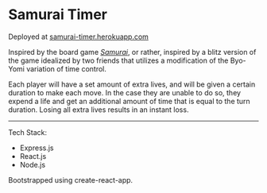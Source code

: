 # Samurai Timer

Deployed at [samurai-timer.herokuapp.com](https://samurai-timer.herokuapp.com)

Inspired by the board game [_Samurai_](https://www.boardgamegeek.com/boardgame/3/samurai), or rather, inspired by a blitz version of the game idealized by two friends that utilizes a modification of the Byo-Yomi variation of time control.

Each player will have a set amount of extra lives, and will be given a certain duration to make each move. In the case they are unable to do so, they expend a life and get an additional amount of time that is equal to the turn duration. Losing all extra lives results in an instant loss.

---

Tech Stack:

- Express.js
- React.js
- Node.js

Bootstrapped using create-react-app.
